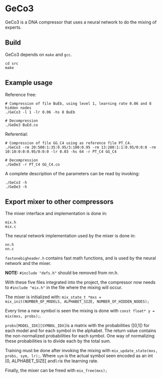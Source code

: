 GeCo3
====
GeCo3 is a DNA compressor that uses a neural network to do the mixing of experts.

Build
----
GeCo3 depends on `make` and `gcc`.

```
cd src
make
```

Example usage
----
Reference free:
```
# Compression of file BuEb, using level 1, learning rate 0.06 and 8 hidden nodes
./GeCo3 -l 1 -lr 0.06 -hs 8 BuEb

# Decompression
./GeDe3 BuEd.co
```

Referential:
```
# Compression of file GG_C4 using as reference file PT_C4.
./GeCo3 -rm 20:500:1:35:0.95/3:100:0.95 -rm 13:200:1:1:0.95/0:0:0 -rm 10:10:0:0:0.95/0:0:0 -lr 0.03 -hs 64 -r PT_C4 GG_C4

# Decompression
./GeDe3 -r PT_C4 GG_C4.co
```

A complete description of the parameters can be read by invoking:
```
./GeCo3 -h
./GeDe3 -h
```

Export mixer to other compressors
----
The mixer interface and implementation is done in:
```
mix.h
mix.c
```

The neural network implementation used by the mixer is done in:
```
nn.h
nn.c
```

`fastonebigheader.h` contains fast math functions, and is used by the neural network and the mixer.

**NOTE:** `#include "defs.h"` should be removed from nn.h.

With these five files integrated into the project, the compressor now needs to `#include "mix.h"` in the file where the mixing will occur.

The mixer is initialized with: `mix_state_t *mxs = mix_init(NUMBER_OF_MODELS, ALPHABET_SIZE, NUMBER_OF_HIDDEN_NODES);`

Every time a new symbol is seen the mixing is done with `const float* y = mix(mxs, probs);`. 

`probs[MODEL_IDX][SYMBOL_IDX]`is a matrix with the probabilities (]0,1[) for each model and for each symbol in the alphabet. The return value contains the non-normalized probabilities for each symbol. One way of normalizing these probabilities is to divide each by the total sum.

Training must be done after invoking the mixing with `mix_update_state(mxs, probs, sym, lr);`. Where `sym` is the actual symbol seen encoded as an int [0, ALPHABET_SIZE[ and`lr`is the learning rate.

Finally, the mixer can be freed with `mix_free(mxs);`
